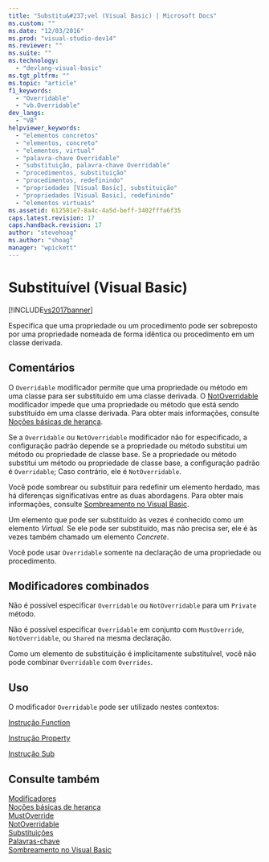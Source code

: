```yaml
---
title: "Substitu&#237;vel (Visual Basic) | Microsoft Docs"
ms.custom: ""
ms.date: "12/03/2016"
ms.prod: "visual-studio-dev14"
ms.reviewer: ""
ms.suite: ""
ms.technology: 
  - "devlang-visual-basic"
ms.tgt_pltfrm: ""
ms.topic: "article"
f1_keywords: 
  - "Overridable"
  - "vb.Overridable"
dev_langs: 
  - "VB"
helpviewer_keywords: 
  - "elementos concretos"
  - "elementos, concreto"
  - "elementos, virtual"
  - "palavra-chave Overridable"
  - "substituição, palavra-chave Overridable"
  - "procedimentos, substituição"
  - "procedimentos, redefinindo"
  - "propriedades [Visual Basic], substituição"
  - "propriedades [Visual Basic], redefinindo"
  - "elementos virtuais"
ms.assetid: 612581e7-8a4c-4a5d-beff-3402fffa6f35
caps.latest.revision: 17
caps.handback.revision: 17
author: "stevehoag"
ms.author: "shoag"
manager: "wpickett"
---
```

# Substitu&#237;vel (Visual Basic)
[!INCLUDE[vs2017banner](../../../csharp/includes/vs2017banner.md)]

Especifica que uma propriedade ou um procedimento pode ser sobreposto por uma propriedade nomeada de forma idêntica ou procedimento em um classe derivada.  
  
## Comentários  
 O `Overridable` modificador permite que uma propriedade ou método em uma classe para ser substituído em uma classe derivada.  O [NotOverridable](../../../visual-basic/language-reference/modifiers/notoverridable.md) modificador impede que uma propriedade ou método que está sendo substituído em uma classe derivada.  Para obter mais informações, consulte [Noções básicas de herança](../../../visual-basic/programming-guide/language-features/objects-and-classes/inheritance-basics.md).  
  
 Se a `Overridable` ou `NotOverridable` modificador não for especificado, a configuração padrão depende se a propriedade ou método substitui um método ou propriedade de classe base.  Se a propriedade ou método substitui um método ou propriedade de classe base, a configuração padrão é `Overridable`; Caso contrário, ele é `NotOverridable`.  
  
 Você pode sombrear ou substituir para redefinir um elemento herdado, mas há diferenças significativas entre as duas abordagens.  Para obter mais informações, consulte [Sombreamento no Visual Basic](../../../visual-basic/programming-guide/language-features/declared-elements/shadowing.md).  
  
 Um elemento que pode ser substituído às vezes é conhecido como um elemento *Virtual*.  Se ele pode ser substituído, mas não precisa ser, ele é às vezes também chamado um elemento *Concrete*.  
  
 Você pode usar `Overridable` somente na declaração de uma propriedade ou procedimento.  
  
## Modificadores combinados  
 Não é possível especificar `Overridable` ou `NotOverridable` para um `Private` método.  
  
 Não é possível especificar `Overridable` em conjunto com `MustOverride`, `NotOverridable`, ou `Shared` na mesma declaração.  
  
 Como um elemento de substituição é implicitamente substituível, você não pode combinar `Overridable` com `Overrides`.  
  
## Uso  
 O modificador `Overridable` pode ser utilizado nestes contextos:  
  
 [Instrução Function](../../../visual-basic/language-reference/statements/function-statement.md)  
  
 [Instrução Property](../../../visual-basic/language-reference/statements/property-statement.md)  
  
 [Instrução Sub](../../../visual-basic/language-reference/statements/sub-statement.md)  
  
## Consulte também  
 [Modificadores](../../../visual-basic/language-reference/modifiers/index.md)   
 [Noções básicas de herança](../../../visual-basic/programming-guide/language-features/objects-and-classes/inheritance-basics.md)   
 [MustOverride](../../../visual-basic/language-reference/modifiers/mustoverride.md)   
 [NotOverridable](../../../visual-basic/language-reference/modifiers/notoverridable.md)   
 [Substituições](../../../visual-basic/language-reference/modifiers/overrides.md)   
 [Palavras\-chave](../../../visual-basic/language-reference/keywords/index.md)   
 [Sombreamento no Visual Basic](../../../visual-basic/programming-guide/language-features/declared-elements/shadowing.md)